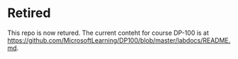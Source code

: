 # Retired

This repo is now retured. The current conteht for course DP-100 is at https://github.com/MicrosoftLearning/DP100/blob/master/labdocs/README.md.


